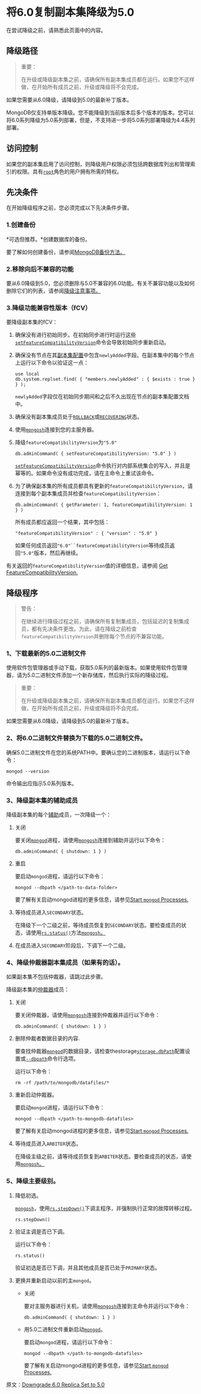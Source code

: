# 将6.0复制副本集降级为5.0

在尝试降级之前，请熟悉此页面中的内容。

## 降级路径

> 重要：
>
> 在升级或降级副本集之前，请确保所有副本集成员都在运行。如果您不这样做，在开始所有成员之前，升级或降级将不会完成。

如果您需要从6.0降级，请降级到5.0的最新补丁版本。

MongoDB仅支持单版本降级。您不能降级到当前版本后多个版本的版本。您可以将6.0系列降级为5.0系列部署，但是，不支持进一步将5.0系列部署降级为4.4系列部署。

## 访问控制

如果您的副本集启用了访问控制，则降级用户权限必须包括跨数据库列出和管理索引的权限。具有[`root`](https://www.mongodb.com/docs/upcoming/reference/built-in-roles/#mongodb-authrole-root)角色的用户拥有所需的特权。

## 先决条件

在开始降级程序之前，您必须完成以下先决条件步骤。

### 1.创建备份

*可选但推荐。*创建数据库的备份。

要了解如何创建备份，请参阅[MongoDB备份方法。](https://www.mongodb.com/docs/upcoming/core/backups/#std-label-backup-methods)

### 2.移除向后不兼容的功能

要从6.0降级到5.0，您必须删除与5.0不兼容的6.0功能。有关不兼容功能以及如何删除它们的列表，请参阅[降级注意事项。](https://www.mongodb.com/docs/upcoming/release-notes/6.0-compatibility/#std-label-6.0-downgrade-considerations)

### 3.降级功能兼容性版本（fCV）

要降级副本集的fCV：

1. 确保没有进行初始同步。在初始同步进行时运行这些[`setFeatureCompatibilityVersion`](https://www.mongodb.com/docs/upcoming/reference/command/setFeatureCompatibilityVersion/#mongodb-dbcommand-dbcmd.setFeatureCompatibilityVersion)命令会导致初始同步重新启动。

2. 确保没有节点在其[副本集配置](https://www.mongodb.com/docs/upcoming/reference/replica-configuration/)中包含`newlyAdded`字段。在副本集中的每个节点上运行以下命令以验证这一点：

   ```
   use local
   db.system.replset.find( { "members.newlyAdded" : { $exists : true } } );
   ```

   `newlyAdded`字段仅在初始同步期间和之后不久出现在节点的副本集配置文档中。

3. 确保没有副本集成员处于[`ROLLBACK`](https://www.mongodb.com/docs/upcoming/reference/replica-states/#mongodb-replstate-replstate.ROLLBACK)或[`RECOVERING`](https://www.mongodb.com/docs/upcoming/reference/replica-states/#mongodb-replstate-replstate.RECOVERING)状态。

4. 使用[`mongosh`](https://www.mongodb.com/docs/mongodb-shell/#mongodb-binary-bin.mongosh)连接到您的主服务器。

5. 降级`featureCompatibilityVersion`为`"5.0"`

   ```
   db.adminCommand( { setFeatureCompatibilityVersion: "5.0" } )
   ```

   [`setFeatureCompatibilityVersion`](https://www.mongodb.com/docs/upcoming/reference/command/setFeatureCompatibilityVersion/#mongodb-dbcommand-dbcmd.setFeatureCompatibilityVersion)命令执行对内部系统集合的写入，并且是幂等的。如果命令没有成功完成，请在主命令上重试该命令。

6. 为了确保副本集的所有成员都具有更新的`featureCompatibilityVersion`，请连接到每个副本集成员并检查`featureCompatibilityVersion`：

   ```
   db.adminCommand( { getParameter: 1, featureCompatibilityVersion: 1 } )
   ```

   所有成员都应返回一个结果，其中包括：

   ```
   "featureCompatibilityVersion" : { "version" : "5.0" }
   ```

   如果任何成员返回`"6.0"``featureCompatibilityVersion`等待成员返回`"5.0"`版本，然后再继续。

有关返回的`featureCompatibilityVersion`值的详细信息，请参阅 [Get FeatureCompatibilityVersion.](https://www.mongodb.com/docs/upcoming/reference/command/setFeatureCompatibilityVersion/#std-label-view-fcv)

## 降级程序

>警告：
>
>在继续进行降级过程之前，请确保所有复制集成员，包括延迟的复制集成员，都有先决条件更改。为此，请在降级之前检查`featureCompatibilityVersion`并删除每个节点的不兼容功能。

### 1、下载最新的5.0二进制文件

使用软件包管理器或手动下载，获取5.0系列的最新版本。如果使用软件包管理器，请为5.0二进制文件添加一个新存储库，然后执行实际的降级过程。

> 重要：
>
> 在升级或降级副本集之前，请确保所有副本集成员都在运行。如果您不这样做，在开始所有成员之前，升级或降级将不会完成。

如果您需要从6.0降级，请降级到5.0的最新补丁版本。

### 2、将6.0二进制文件替换为下载的5.0二进制文件。

确保5.0二进制文件在您的系统PATH中。要确认您的二进制版本，请运行以下命令：

```
mongod --version
```

命令输出应指示5.0系列版本。

### 3、降级副本集的辅助成员

降级副本集的每个[辅助](https://www.mongodb.com/docs/upcoming/reference/glossary/#std-term-secondary)成员，一次降级一个：

1. 关闭

    要关闭[`mongod`](https://www.mongodb.com/docs/upcoming/reference/program/mongod/#mongodb-binary-bin.mongod)进程，请使用[`mongosh`](https://www.mongodb.com/docs/mongodb-shell/#mongodb-binary-bin.mongosh)连接到辅助并运行以下命令：

   ```
   db.adminCommand( { shutdown: 1 } )
   ```

2. 重启

   要启动`mongod`进程，请运行以下命令：

   ```
   mongod --dbpath </path-to-data-folder>
   ```

   要了解有关启动mongod进程的更多信息，请参见[Start `mongod` Processes.](https://www.mongodb.com/docs/upcoming/tutorial/manage-mongodb-processes/#std-label-start-mongod-processes)

3. 等待成员进入`SECONDARY`状态。

   在降级下一个二级之前，等待成员恢复到`SECONDARY`状态。要检查成员的状态，请使用[`rs.status()`](https://www.mongodb.com/docs/upcoming/reference/method/rs.status/#mongodb-method-rs.status)方法[`mongosh`。](https://www.mongodb.com/docs/mongodb-shell/#mongodb-binary-bin.mongosh)

4. 在成员进入`SECONDARY`阶段后，下调下一个二级。

### 4、降级仲裁器副本集成员（如果有的话）。

如果副本集不包括仲裁器，请跳过此步骤。

降级副本集的[仲裁器](https://www.mongodb.com/docs/upcoming/core/replica-set-arbiter/#std-label-replica-set-arbiter-configuration)成员：

1. 关闭

   要关闭仲裁器，请使用[`mongosh`](https://www.mongodb.com/docs/mongodb-shell/#mongodb-binary-bin.mongosh)连接到仲裁器并运行以下命令：

   ```
   db.adminCommand( { shutdown: 1 } )
   ```

2. 删除仲裁者数据目录的内容.

   要查找仲裁器[`mongod`](https://www.mongodb.com/docs/upcoming/reference/program/mongod/#mongodb-binary-bin.mongod)的数据目录，请检查thestorage[`storage.dbPath`](https://www.mongodb.com/docs/upcoming/reference/configuration-options/#mongodb-setting-storage.dbPath)配置设置或[`--dbpath`](https://www.mongodb.com/docs/upcoming/reference/program/mongod/#std-option-mongod.--dbpath)命令行选项。

   运行以下命令：

   ```
   rm -rf /path/to/mongodb/datafiles/*
   ```

3. 重新启动仲裁器。

   要启动`mongod`进程，请运行以下命令：

   ```
   mongod --dbpath </path-to-mongodb-datafiles>
   ```

   要了解有关启动mongod进程的更多信息，请参见[Start `mongod` Processes.](https://www.mongodb.com/docs/upcoming/tutorial/manage-mongodb-processes/#std-label-start-mongod-processes)

4. 等待成员进入`ARBITER`状态。

   在降级主级之前，请等待成员恢复到`ARBITER`状态。要检查成员的状态，请使用[`mongosh`。](https://www.mongodb.com/docs/mongodb-shell/#mongodb-binary-bin.mongosh)

### 5、降级主要级别。

1. 降低初选。

   [`mongosh`](https://www.mongodb.com/docs/mongodb-shell/#mongodb-binary-bin.mongosh)，使用[`rs.stepDown()`](https://www.mongodb.com/docs/upcoming/reference/method/rs.stepDown/#mongodb-method-rs.stepDown)下调主程序，并强制执行正常的故障转移过程。

   ```
   rs.stepDown()
   ```

2. 验证主调是否已下调。

   运行以下命令：

   ```
   rs.status()
   ```

   验证初选是否已下调，并且其他成员是否已处于`PRIMARY`状态。

3. 更换并重新启动以前的主`mongod`。

   * 关闭

     要对主服务器进行关机，请使用[`mongosh`](https://www.mongodb.com/docs/mongodb-shell/#mongodb-binary-bin.mongosh)连接到主命令并运行以下命令：

     ```
     db.adminCommand( { shutdown: 1 } )
     ```

   * 用5.0二进制文件重新启动[`mongod`](https://www.mongodb.com/docs/upcoming/reference/program/mongod/#mongodb-binary-bin.mongod)。

     要启动`mongod`进程，请运行以下命令：

     ```
     mongod --dbpath </path-to-mongodb-datafiles>
     ```

     要了解有关启动mongod进程的更多信息，请参见[Start `mongod` Processes.](https://www.mongodb.com/docs/upcoming/tutorial/manage-mongodb-processes/#std-label-start-mongod-processes)



原文：[Downgrade 6.0 Replica Set to 5.0](https://www.mongodb.com/docs/upcoming/release-notes/6.0-downgrade-replica-set/)